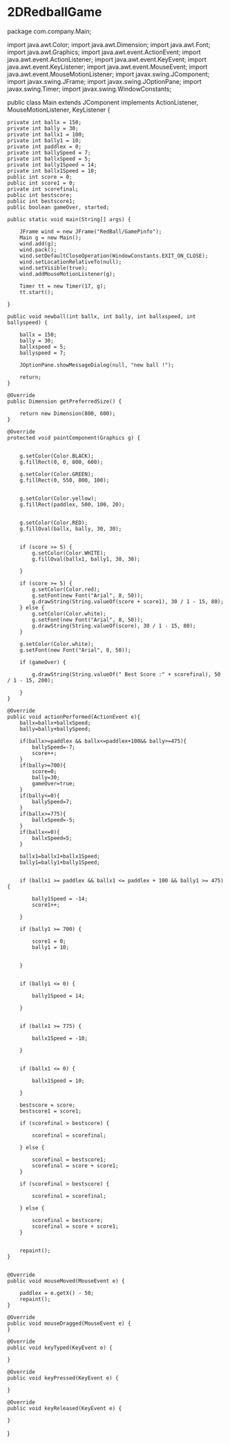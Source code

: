 # 2DRedballGame

package com.company.Main;

import java.awt.Color;
import java.awt.Dimension;
import java.awt.Font;
import java.awt.Graphics;
import java.awt.event.ActionEvent;
import java.awt.event.ActionListener;
import java.awt.event.KeyEvent;
import java.awt.event.KeyListener;
import java.awt.event.MouseEvent;
import java.awt.event.MouseMotionListener;
import javax.swing.JComponent;
import javax.swing.JFrame;
import javax.swing.JOptionPane;
import javax.swing.Timer;
import javax.swing.WindowConstants;


public class Main extends JComponent implements ActionListener, MouseMotionListener, KeyListener {

    private int ballx = 150;
    private int bally = 30;
    private int ballx1 = 100;
    private int bally1 = 10;
    private int paddlex = 0;
    private int ballySpeed = 7;
    private int ballxSpeed = 5;
    private int bally1Speed = 14;
    private int ballx1Speed = 10;
    public int score = 0;
    public int score1 = 0;
    private int scorefinal;
    public int bestscore;
    public int bestscore1;
    public boolean gameOver, started;

    public static void main(String[] args) {

        JFrame wind = new JFrame("RedBall/GamePinfo");
        Main g = new Main();
        wind.add(g);
        wind.pack();
        wind.setDefaultCloseOperation(WindowConstants.EXIT_ON_CLOSE);
        wind.setLocationRelativeTo(null);
        wind.setVisible(true);
        wind.addMouseMotionListener(g);

        Timer tt = new Timer(17, g);
        tt.start();

    }

    public void newball(int ballx, int bally, int ballxspeed, int ballyspeed) {

        ballx = 150;
        bally = 30;
        ballxspeed = 5;
        ballyspeed = 7;

        JOptionPane.showMessageDialog(null, "new ball !");

        return;
    }

    @Override
    public Dimension getPreferredSize() {

        return new Dimension(800, 600);
    }

    @Override
    protected void paintComponent(Graphics g) {


        g.setColor(Color.BLACK);
        g.fillRect(0, 0, 800, 600);

        g.setColor(Color.GREEN);
        g.fillRect(0, 550, 800, 100);


        g.setColor(Color.yellow);
        g.fillRect(paddlex, 500, 100, 20);


        g.setColor(Color.RED);
        g.fillOval(ballx, bally, 30, 30);


        if (score >= 5) {
            g.setColor(Color.WHITE);
            g.fillOval(ballx1, bally1, 30, 30);

        }

        if (score >= 5) {
            g.setColor(Color.red);
            g.setFont(new Font("Arial", 8, 50));
            g.drawString(String.valueOf(score + score1), 30 / 1 - 15, 80);
        } else {
            g.setColor(Color.white);
            g.setFont(new Font("Arial", 8, 50));
            g.drawString(String.valueOf(score), 30 / 1 - 15, 80);
        }

        g.setColor(Color.white);
        g.setFont(new Font("Arial", 8, 50));

        if (gameOver) {

            g.drawString(String.valueOf(" Best Score :" + scorefinal), 50 / 1 - 15, 200);

        }
    }

    @Override
    public void actionPerformed(ActionEvent e){
        ballx=ballx+ballxSpeed;
        bally=bally+ballySpeed;

        if(ballx>=paddlex && ballx<=paddlex+100&& bally>=475){
            ballySpeed=-7;
            score++;
        }
        if(bally>=700){
            score=0;
            bally=30;
            gameOver=true;
        }
        if(bally<=0){
            ballySpeed=7;
        }
        if(ballx>=775){
            ballxSpeed=-5;
        }
        if(ballx<=0){
            ballxSpeed=5;
        }

        ballx1=ballx1+ballx1Speed;
        bally1=bally1+bally1Speed;


        if (ballx1 >= paddlex && ballx1 <= paddlex + 100 && bally1 >= 475) {

            bally1Speed = -14;
            score1++;

        }

        if (bally1 >= 700) {

            score1 = 0;
            bally1 = 10;


        }


        if (bally1 <= 0) {

            bally1Speed = 14;

        }


        if (ballx1 >= 775) {

            ballx1Speed = -10;

        }


        if (ballx1 <= 0) {

            ballx1Speed = 10;

        }

        bestscore = score;
        bestscore1 = score1;

        if (scorefinal > bestscore) {

            scorefinal = scorefinal;

        } else {

            scorefinal = bestscore1;
            scorefinal = score + score1;
        }

        if (scorefinal > bestscore) {

            scorefinal = scorefinal;

        } else {

            scorefinal = bestscore;
            scorefinal = score + score1;
        }


        repaint();
    }


    @Override
    public void mouseMoved(MouseEvent e) {

        paddlex = e.getX() - 50;
        repaint();
    }

    @Override
    public void mouseDragged(MouseEvent e) {
    }

    @Override
    public void keyTyped(KeyEvent e) {

    }

    @Override
    public void keyPressed(KeyEvent e) {

    }

    @Override
    public void keyReleased(KeyEvent e) {

    }

}

